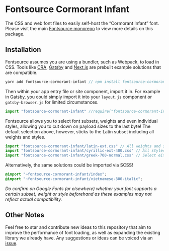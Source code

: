 # Fontsource Cormorant Infant

The CSS and web font files to easily self-host the “Cormorant Infant” font. Please visit the main [Fontsource monorepo](https://github.com/DecliningLotus/fontsource) to view more details on this package.

## Installation

Fontsource assumes you are using a bundler, such as Webpack, to load in CSS. Tools like [CRA](https://create-react-app.dev/), [Gatsby](https://www.gatsbyjs.org/) and [Next.js](https://nextjs.org/) are prebuilt example solutions that are compatible.

```javascript
yarn add fontsource-cormorant-infant // npm install fontsource-cormorant-infant
```

Then within your app entry file or site component, import it in. For example in Gatsby, you could simply import it into your `layout.js` component or `gatsby-browser.js` for limited circumstances.

```javascript
import "fontsource-cormorant-infant" //require("fontsource-cormorant-infant")
```

Fontsource allows you to select font subsets, weights and even individual styles, allowing you to cut down on payload sizes to the last byte! The default selection above, however, sticks to the Latin subset including all weights and styles.

```javascript
import "fontsource-cormorant-infant/latin-ext.css" // All weights and styles included.
import "fontsource-cormorant-infant/cyrillic-ext-400.css" // All styles included.
import "fontsource-cormorant-infant/greek-700-normal.css" // Select either normal or italic.
```

Alternatively, the same solutions could be imported via SCSS!

```scss
@import "~fontsource-cormorant-infant/index";
@import "~fontsource-cormorant-infant/vietnamese-300-italic";
```

_Do confirm on Google Fonts (or elsewhere) whether your font supports a certain subset, weight or style beforehand as these examples may not reflect actual compatibility._

## Other Notes

Feel free to star and contribute new ideas to this repository that aim to improve the performance of font loading, as well as expanding the existing library we already have. Any suggestions or ideas can be voiced via an [issue](https://github.com/DecliningLotus/fontsource/issues).
